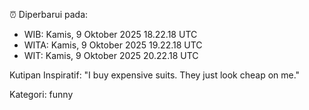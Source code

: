 ⏰ Diperbarui pada:
- WIB: Kamis, 9 Oktober 2025 18.22.18 UTC
- WITA: Kamis, 9 Oktober 2025 19.22.18 UTC
- WIT: Kamis, 9 Oktober 2025 20.22.18 UTC

Kutipan Inspiratif:
"I buy expensive suits. They just look cheap on me."


Kategori: funny

